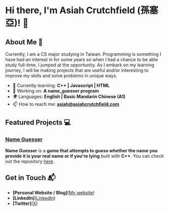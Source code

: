 # Hi there, I'm Asiah Crutchfield (孫塞亞)! 👋

## About Me 🚀

Currently, I am a CS major studying in Taiwan. Programming is something I have had an interest in for some years so when I had a chance to be able study full-time, I jumped at the opportunity. As I embark on my learning journey, I will be making projects that are useful and/or interesting to improve my skills and solve problems in unique ways.

- 🌱 Currently learning: **C++ | Javascript | HTML**
- 🔭 Working on: **A name_guesser program**
- 🌍 Languages: **English | Basic Mandarin Chinese (A1)**
- 📫 How to reach me: **asiah@asiahcrutchfield.com**

## Featured Projects 💻

### [Name Guesser]([https://github.com/asiahcrutchfield/name-guesser](https://github.com/asiahcrutchfield/name-guesser))

**Name Guesser** is a **game that attempts to guess whether the name you provide it is your real name or if you're lying** built with **C++**. You can check out the repository [here]([https://github.com/asiahcrutchfield/name-guesser](https://github.com/asiahcrutchfield/name-guesser)).

## Get in Touch 📬

- **[Personal Website / Blog]**([My website](https://asiahcrutchfield.com/))
- **[LinkedIn]**([LinkedIn](https://www.linkedin.com/in/asiahcrutchfield/))
- **[Twitter]**([X](https://x.com/AsiahCrutch))


